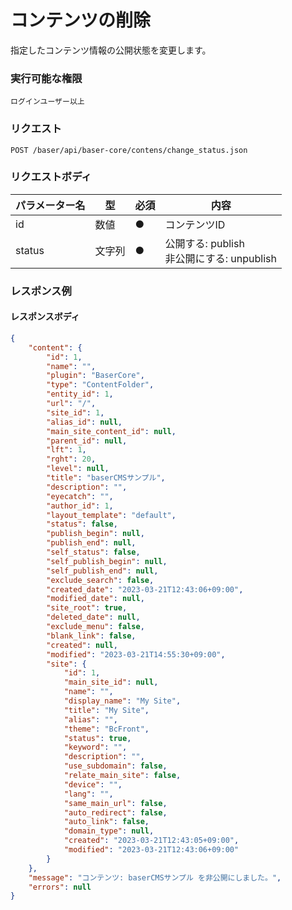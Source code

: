 # コンテンツの削除

指定したコンテンツ情報の公開状態を変更します。

### 実行可能な権限
```
ログインユーザー以上
```
 
### リクエスト
```
POST /baser/api/baser-core/contens/change_status.json
``` 

### リクエストボディ

| パラメーター名 | 型   | 必須  | 内容                                 |
|---------|-----|-----|------------------------------------|
| id      | 数値  |  ●  | コンテンツID                            |
| status  | 文字列 |  ●  | 公開する: publish<br>非公開にする: unpublish |

### レスポンス例
#### レスポンスボディ
```json
{
    "content": {
        "id": 1,
        "name": "",
        "plugin": "BaserCore",
        "type": "ContentFolder",
        "entity_id": 1,
        "url": "/",
        "site_id": 1,
        "alias_id": null,
        "main_site_content_id": null,
        "parent_id": null,
        "lft": 1,
        "rght": 20,
        "level": null,
        "title": "baserCMSサンプル",
        "description": "",
        "eyecatch": "",
        "author_id": 1,
        "layout_template": "default",
        "status": false,
        "publish_begin": null,
        "publish_end": null,
        "self_status": false,
        "self_publish_begin": null,
        "self_publish_end": null,
        "exclude_search": false,
        "created_date": "2023-03-21T12:43:06+09:00",
        "modified_date": null,
        "site_root": true,
        "deleted_date": null,
        "exclude_menu": false,
        "blank_link": false,
        "created": null,
        "modified": "2023-03-21T14:55:30+09:00",
        "site": {
            "id": 1,
            "main_site_id": null,
            "name": "",
            "display_name": "My Site",
            "title": "My Site",
            "alias": "",
            "theme": "BcFront",
            "status": true,
            "keyword": "",
            "description": "",
            "use_subdomain": false,
            "relate_main_site": false,
            "device": "",
            "lang": "",
            "same_main_url": false,
            "auto_redirect": false,
            "auto_link": false,
            "domain_type": null,
            "created": "2023-03-21T12:43:05+09:00",
            "modified": "2023-03-21T12:43:06+09:00"
        }
    },
    "message": "コンテンツ: baserCMSサンプル を非公開にしました。",
    "errors": null
}
```
